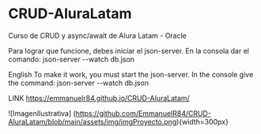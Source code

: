 # CRUD-AluraLatam
Curso de CRUD y async/await de Alura Latam - Oracle

Para lograr que funcione, debes iniciar el json-server. En la consola dar el comando:
 json-server --watch db.json



English
To make it work, you must start the json-server. In the console give the command:
 json-server --watch db.json


LINK
 https://emmanuelr84.github.io/CRUD-AluraLatam/

![ImagenIlustrativa]
(https://github.com/EmmanuelR84/CRUD-AluraLatam/blob/main/assets/img/imgProyecto.png){width=300px}
